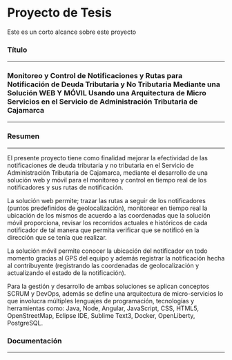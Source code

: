 # Proyecto de Tesis

Este es un corto alcance sobre este proyecto

### Título
***

### Monitoreo y Control de Notificaciones y Rutas para Notificación de Deuda Tributaria y No Tributaria Mediante una Solución WEB Y MÓVIL Usando una Arquitectura de Micro Servicios en el Servicio de Administración Tributaria de Cajamarca
***

### Resumen
***

El presente proyecto tiene como finalidad mejorar la efectividad de las notificaciones de deuda tributaria y no tributaria en el Servicio de Administración Tributaria de Cajamarca, mediante el desarrollo de una solución web y móvil para el monitoreo y control en tiempo real de los notificadores y sus rutas de notificación.

La solución web permite; trazar las rutas a seguir de los notificadores (puntos predefinidos de geolocalización), monitorear en tiempo real la ubicación de los mismos de acuerdo a las coordenadas que la solución móvil proporciona, revisar los recorridos actuales e históricos de cada notificador de tal manera que permita verificar que se notificó en la dirección que se tenía que realizar.

La solución móvil permite conocer la ubicación del notificador en todo momento gracias al GPS del equipo y además registrar la notificación hecha al contribuyente (registrando las coordenadas de geolocalización y actualizando el estado de la notificación).

Para la gestión y desarrollo de ambas soluciones se aplican conceptos SCRUM y DevOps, además se define una arquitectura de micro-servicios lo que involucra múltiples lenguajes de programación, tecnologías y herramientas como: Java, Node, Angular, JavaScript, CSS, HTML5, OpenStreetMap, Eclipse IDE, Sublime Text3, Docker, OpenLiberty, PostgreSQL.

### Documentación
***